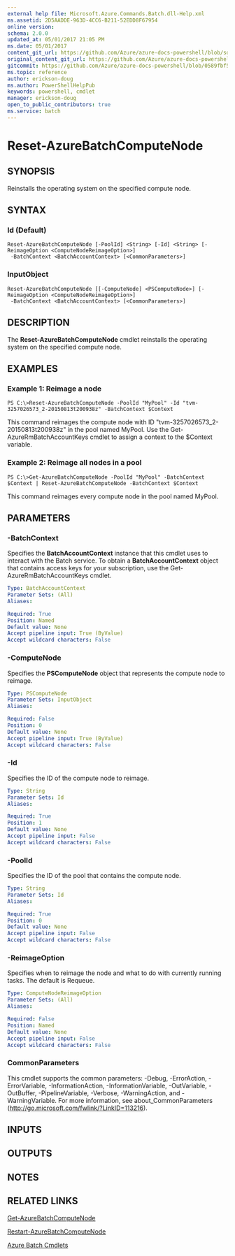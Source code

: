 ```yaml
---
external help file: Microsoft.Azure.Commands.Batch.dll-Help.xml
ms.assetid: 2D5AADDE-963D-4CC6-B211-52EDD8F67954
online version:
schema: 2.0.0
updated_at: 05/01/2017 21:05 PM
ms.date: 05/01/2017
content_git_url: https://github.com/Azure/azure-docs-powershell/blob/sdw-version-test/azureps-cmdlets-docs/ResourceManager/AzureRM.Batch/v1.1.4/Reset-AzureBatchComputeNode.md
original_content_git_url: https://github.com/Azure/azure-docs-powershell/blob/sdw-version-test/azureps-cmdlets-docs/ResourceManager/AzureRM.Batch/v1.1.4/Reset-AzureBatchComputeNode.md
gitcommit: https://github.com/Azure/azure-docs-powershell/blob/0589fbf53d27e39e0cf445261d29c64fb0859d62
ms.topic: reference
author: erickson-doug
ms.author: PowerShellHelpPub
keywords: powershell, cmdlet
manager: erickson-doug
open_to_public_contributors: true
ms.service: batch
---
```


# Reset-AzureBatchComputeNode

## SYNOPSIS
Reinstalls the operating system on the specified compute node.

## SYNTAX

### Id (Default)
```
Reset-AzureBatchComputeNode [-PoolId] <String> [-Id] <String> [-ReimageOption <ComputeNodeReimageOption>]
 -BatchContext <BatchAccountContext> [<CommonParameters>]
```

### InputObject
```
Reset-AzureBatchComputeNode [[-ComputeNode] <PSComputeNode>] [-ReimageOption <ComputeNodeReimageOption>]
 -BatchContext <BatchAccountContext> [<CommonParameters>]
```

## DESCRIPTION
The **Reset-AzureBatchComputeNode** cmdlet reinstalls the operating system on the specified compute node.

## EXAMPLES

### Example 1: Reimage a node
```
PS C:\>Reset-AzureBatchComputeNode -PoolId "MyPool" -Id "tvm-3257026573_2-20150813t200938z" -BatchContext $Context
```

This command reimages the compute node with ID "tvm-3257026573_2-20150813t200938z" in the pool named MyPool.
Use the Get-AzureRmBatchAccountKeys cmdlet to assign a context to the $Context variable.

### Example 2: Reimage all nodes in a pool
```
PS C:\>Get-AzureBatchComputeNode -PoolId "MyPool" -BatchContext $Context | Reset-AzureBatchComputeNode -BatchContext $Context
```

This command reimages every compute node in the pool named MyPool.

## PARAMETERS

### -BatchContext
Specifies the **BatchAccountContext** instance that this cmdlet uses to interact with the Batch service.
To obtain a **BatchAccountContext** object that contains access keys for your subscription, use the Get-AzureRmBatchAccountKeys cmdlet.

```yaml
Type: BatchAccountContext
Parameter Sets: (All)
Aliases: 

Required: True
Position: Named
Default value: None
Accept pipeline input: True (ByValue)
Accept wildcard characters: False
```

### -ComputeNode
Specifies the **PSComputeNode** object that represents the compute node to reimage.

```yaml
Type: PSComputeNode
Parameter Sets: InputObject
Aliases: 

Required: False
Position: 0
Default value: None
Accept pipeline input: True (ByValue)
Accept wildcard characters: False
```

### -Id
Specifies the ID of the compute node to reimage.

```yaml
Type: String
Parameter Sets: Id
Aliases: 

Required: True
Position: 1
Default value: None
Accept pipeline input: False
Accept wildcard characters: False
```

### -PoolId
Specifies the ID of the pool that contains the compute node.

```yaml
Type: String
Parameter Sets: Id
Aliases: 

Required: True
Position: 0
Default value: None
Accept pipeline input: False
Accept wildcard characters: False
```

### -ReimageOption
Specifies when to reimage the node and what to do with currently running tasks.
The default is Requeue.

```yaml
Type: ComputeNodeReimageOption
Parameter Sets: (All)
Aliases: 

Required: False
Position: Named
Default value: None
Accept pipeline input: False
Accept wildcard characters: False
```

### CommonParameters
This cmdlet supports the common parameters: -Debug, -ErrorAction, -ErrorVariable, -InformationAction, -InformationVariable, -OutVariable, -OutBuffer, -PipelineVariable, -Verbose, -WarningAction, and -WarningVariable. For more information, see about_CommonParameters (http://go.microsoft.com/fwlink/?LinkID=113216).

## INPUTS

## OUTPUTS

## NOTES

## RELATED LINKS

[Get-AzureBatchComputeNode](./Get-AzureBatchComputeNode.md)

[Restart-AzureBatchComputeNode](./Restart-AzureBatchComputeNode.md)

[Azure Batch Cmdlets](./AzureRM.Batch.md)


